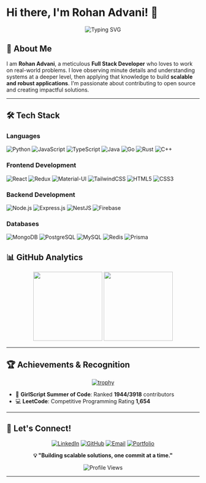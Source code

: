# Hi there, I'm Rohan Advani! 👋

<div align="center">
  
![Typing SVG](https://readme-typing-svg.herokuapp.com?font=Fira+Code&pause=1000&color=2E96FF&center=true&vCenter=true&width=435&lines=Full+Stack+Developer;Software+Engineer;Open+Source+Contributor;)

</div>

## 🚀 About Me

I am **Rohan Advani**, a meticulous **Full Stack Developer** who loves to work on real-world problems. I love observing minute details and understanding systems at a deeper level, then applying that knowledge to build **scalable and robust applications**. I'm passionate about contributing to open source and creating impactful solutions.

---

## 🛠️ Tech Stack

### **Languages**
![Python](https://img.shields.io/badge/Python-3776AB?style=for-the-badge&logo=python&logoColor=white)
![JavaScript](https://img.shields.io/badge/JavaScript-F7DF1E?style=for-the-badge&logo=javascript&logoColor=black)
![TypeScript](https://img.shields.io/badge/TypeScript-007ACC?style=for-the-badge&logo=typescript&logoColor=white)
![Java](https://img.shields.io/badge/Java-ED8B00?style=for-the-badge&logo=openjdk&logoColor=white)
![Go](https://img.shields.io/badge/Go-00ADD8?style=for-the-badge&logo=go&logoColor=white)
![Rust](https://img.shields.io/badge/Rust-000000?style=for-the-badge&logo=rust&logoColor=white)
![C++](https://img.shields.io/badge/C%2B%2B-00599C?style=for-the-badge&logo=c%2B%2B&logoColor=white)

### **Frontend Development**
![React](https://img.shields.io/badge/React-20232A?style=for-the-badge&logo=react&logoColor=61DAFB)
![Redux](https://img.shields.io/badge/Redux-593D88?style=for-the-badge&logo=redux&logoColor=white)
![Material-UI](https://img.shields.io/badge/Material--UI-0081CB?style=for-the-badge&logo=material-ui&logoColor=white)
![TailwindCSS](https://img.shields.io/badge/Tailwind_CSS-38B2AC?style=for-the-badge&logo=tailwind-css&logoColor=white)
![HTML5](https://img.shields.io/badge/HTML5-E34F26?style=for-the-badge&logo=html5&logoColor=white)
![CSS3](https://img.shields.io/badge/CSS3-1572B6?style=for-the-badge&logo=css3&logoColor=white)

### **Backend Development**
![Node.js](https://img.shields.io/badge/Node.js-43853D?style=for-the-badge&logo=node.js&logoColor=white)
![Express.js](https://img.shields.io/badge/Express.js-404D59?style=for-the-badge)
![NestJS](https://img.shields.io/badge/NestJS-E0234E?style=for-the-badge&logo=nestjs&logoColor=white)
![Firebase](https://img.shields.io/badge/Firebase-039BE5?style=for-the-badge&logo=Firebase&logoColor=white)

### **Databases**
![MongoDB](https://img.shields.io/badge/MongoDB-4EA94B?style=for-the-badge&logo=mongodb&logoColor=white)
![PostgreSQL](https://img.shields.io/badge/PostgreSQL-316192?style=for-the-badge&logo=postgresql&logoColor=white)
![MySQL](https://img.shields.io/badge/MySQL-00000F?style=for-the-badge&logo=mysql&logoColor=white)
![Redis](https://img.shields.io/badge/Redis-DC382D?style=for-the-badge&logo=redis&logoColor=white)
![Prisma](https://img.shields.io/badge/Prisma-3982CE?style=for-the-badge&logo=Prisma&logoColor=white)


## 📊 GitHub Analytics

<div align="center">
  <img height="180em" src="https://github-readme-stats.vercel.app/api?username=RNAdvani&show_icons=true&theme=tokyonight&include_all_commits=true&count_private=true"/>
  <img height="180em" src="https://github-readme-stats.vercel.app/api/top-langs/?username=RNAdvani&layout=compact&langs_count=8&theme=tokyonight"/>
</div>

---

## 🏆 Achievements & Recognition

<div align="center">

[![trophy](https://github-profile-trophy.vercel.app/?username=RNAdvani&theme=tokyonight&row=1&column=6)](https://github.com/RNAdvani)

</div>


- 🥇 **GirlScript Summer of Code**: Ranked **1944/3918** contributors
- 💻 **LeetCode**: Competitive Programming Rating **1,654**

---

## 🤝 Let's Connect!

<div align="center">

[![LinkedIn](https://img.shields.io/badge/LinkedIn-0077B5?style=for-the-badge&logo=linkedin&logoColor=white)](https://linkedin.com/in/rohanadvani)
[![GitHub](https://img.shields.io/badge/GitHub-100000?style=for-the-badge&logo=github&logoColor=white)](https://github.com/rohanadvani)
[![Email](https://img.shields.io/badge/Email-D14836?style=for-the-badge&logo=gmail&logoColor=white)](mailto:advanirohan03@gmail.com)
[![Portfolio](https://img.shields.io/badge/Portfolio-255E63?style=for-the-badge&logo=About.me&logoColor=white)](https://rohanadvani.dev)

</div>

<div align="center">
  
**💡 "Building scalable solutions, one commit at a time."**

![Profile Views](https://komarev.com/ghpvc/?username=RNAdvani&color=brightgreen&style=flat-square)

</div>

---
